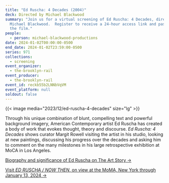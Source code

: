 ```yaml
---
title: "Ed Ruscha: 4 Decades (2004)"
deck: Directed by Michael Blackwood
summary: "Join us for a virtual screening of Ed Ruscha: 4 Decades, directed by
  Michael Blackwood.  Register to receive a 24-hour access link and password to
  the film."
people:
  - person: michael-blackwood-productions
date: 2024-01-02T00:00:00-0500
end_date: 2024-01-02T23:59:00-0500
series: 971
collections:
  - screening
event_organizer:
  - the-brooklyn-rail
event_producer:
  - the-brooklyn-rail
event_id: reckb55b2LNNbVqVM
event_platform: null
soldout: false
---
```

{{< image media="2023/12/ed-ruscha-4-decades" size="lg" >}}

Through his unique combination of blunt, compelling text and powerful background imagery, American Contemporary artist Ed Ruscha has created a body of work that evokes thought, theory and discourse. *Ed Ruscha: 4 Decades* shows curator Margit Rowell visiting the artist in his studio, looking at new paintings, discussing his progress over the decades and asking him to comment on the many milestones in his large retrospective exhibition at MoCA in Los Angeles.

[Biography and significance of Ed Ruscha on The Art Story →](https://www.theartstory.org/artist/ruscha-ed/)

[Visit *ED RUSCHA / NOW THEN*, on view at the MoMA, New York through January 13, 2024 →](https://www.moma.org/calendar/exhibitions/5582)